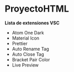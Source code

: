 # ProyectoHTML

**Lista de extensiones VSC**
  
* Atom One Dark
* Material Icon
* Prettier
* Auto Rename Tag
* Auto Close Tag
* Bracket Pair Color
* Live Preview
